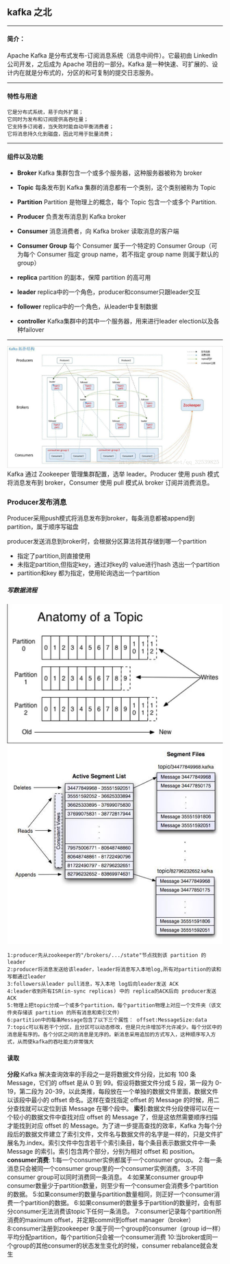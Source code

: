 ## kafka 之北


---

####  简介：

Apache Kafka 是分布式发布-订阅消息系统（消息中间件）。它最初由 LinkedIn 公司开发，之后成为 Apache 项目的一部分。Kafka 是一种快速、可扩展的、设计内在就是分布式的，分区的和可复制的提交日志服务。

---

#### 特性与用途

    它是分布式系统，易于向外扩展；
    它同时为发布和订阅提供高吞吐量；
    它支持多订阅者，当失败时能自动平衡消费者；
    它将消息持久化到磁盘，因此可用于批量消费；

---

#### 组件以及功能

* **Broker**
  Kafka 集群包含一个或多个服务器，这种服务器被称为 broker

* **Topic**
  每条发布到 Kafka 集群的消息都有一个类别，这个类别被称为 Topic

* **Partition**
  Partition 是物理上的概念，每个 Topic 包含一个或多个 Partition.

* **Producer**
  负责发布消息到 Kafka broker

* **Consumer**
  消息消费者，向 Kafka broker 读取消息的客户端

* **Consumer Group**
  每个 Consumer 属于一个特定的 Consumer Group（可为每个 Consumer 指定 group name，若不指定 group name 则属于默认的 group）

* **replica**
  partition  的副本，保障 partition  的高可用

* **leader**
  replica中的一个角色，producer和consumer只跟leader交互

* **follower**
  replica中的一个角色，从leader中复制数据

* **controller**
  Kafka集群中的其中一个服务器，用来进行leader election以及各种failover


---

![kafka-arch](kafka-arch.png)
Kafka 通过 Zookeeper 管理集群配置，选举 leader。Producer 使用 push 模式将消息发布到 broker，Consumer 使用 pull 模式从 broker 订阅并消费消息。

### Producer发布消息

Producer采用push模式将消息发布到broker，每条消息都被append到partition，属于顺序写磁盘

producer发送消息到broker时，会根据分区算法将其存储到哪一个partition
* 指定了partition,则直接使用
* 未指定partition,但指定key，通过对key的 value进行hash 选出一个partition
* partition和key 都为指定，使用轮询选出一个partition
  
##### 写数据流程
![partition.jpeg](partition.jpeg)
![appendlog.jpeg](appendlog.jpeg)

    1:producer先从zookeeper的"/brokers/.../state"节点找到该 partition 的leader
    2:producer将消息发送给该leader，leader将消息写入本地log,所有对partition的读和写都通过leader
    3:followers从leader pull消息，写入本地 log后向leader发送 ACK
    4:leader收到所有ISR(in-sync replicas) 中的 replica的ACK后向 producer发送ACK
    5:物理上把topic分成一个或多个partition，每个partition物理上对应一个文件夹（该文件夹存储该 partition 的所有消息和索引文件）
    6:partition中的每条Message包含了以下三个属性： offset:MessageSize:data
    7:topic可以有若干个分区，且分区可以动态修改，但是只允许增加不允许减少。每个分区中的消息是有序的。各个分区之间的消息是无序的。新消息采用追加的方式写入，这种顺序写入方式，从而使kafka的吞吐能力非常强大

#### 读取
**分段**:Kafka 解决查询效率的手段之一是将数据文件分段，比如有 100 条 Message，它们的 offset 是从 0 到 99。假设将数据文件分成 5 段，第一段为 0-19，第二段为 20-39，以此类推，每段放在一个单独的数据文件里面，数据文件以该段中最小的 offset 命名。这样在查找指定 offset 的 Message 的时候，用二分查找就可以定位到该 Message 在哪个段中。
**索引**:数据文件分段使得可以在一个较小的数据文件中查找对应 offset 的 Message 了，但是这依然需要顺序扫描才能找到对应 offset 的 Message。为了进一步提高查找的效率，Kafka 为每个分段后的数据文件建立了索引文件，文件名与数据文件的名字是一样的，只是文件扩展名为.index。索引文件中包含若干个索引条目，每个条目表示数据文件中一条 Message 的索引。索引包含两个部分，分别为相对 offset 和 position。
**consumer消费**:
    1:每一个consumer实例都属于一个consumer group。
    2:每一条消息只会被同一个consumer group里的一个consumer实例消费。
    3:不同consumer group可以同时消费同一条消息。
    4:如果某consumer group中consumer数量少于partition数量，则至少有一个consumer会消费多个partition的数据。
    5:如果consumer的数量与partition数量相同，则正好一个consumer消费一个partition的数据。
    6:如果consumer的数量多于partition的数量时，会有部分consumer无法消费该topic下任何一条消息。
    7:consumer记录每个partition所消费的maximum offset，并定期commit到offset manager（broker）
    8:consumer注册到zookeeper
    9:属于同一个group的consumer（group id一样）平均分配partition，每个partition只会被一个consumer消费
    10:当broker或同一个group的其他consumer的状态发生变化的时候，consumer rebalance就会发生